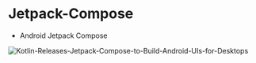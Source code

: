 # Jetpack-Compose

 - Android Jetpack Compose
 
 ![Kotlin-Releases-Jetpack-Compose-to-Build-Android-UIs-for-Desktops](https://user-images.githubusercontent.com/59316805/125884307-298c833d-aadd-4ce1-b093-7a5f9f8512b4.png)

